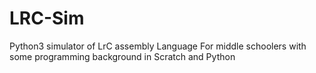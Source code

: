 # LRC-Sim
Python3 simulator of LrC assembly Language
For middle schoolers with some programming background in Scratch and Python
